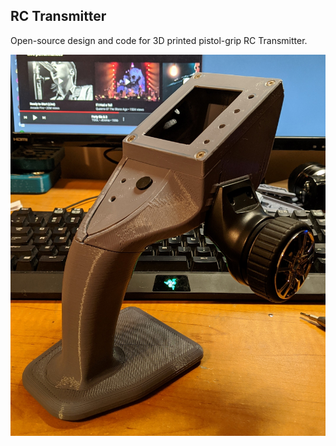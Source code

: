 ## RC Transmitter
Open-source design and code for 3D printed pistol-grip RC Transmitter.

![Front](docs/images/MVIMG_20200218_222148.jpg?raw=true)
